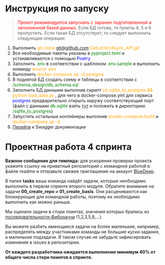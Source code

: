 # Инструкция по запуску #
> <span style="color:red">Проект рекомендуется запускать с заранее подготовленной и заполненной базой данных.</span>
> Если БД готова, то пункты 4, 5 и 6 пропустить.
> Если такая БД отсутствует, то следует выполнить следующие операции:

1. Выполнить <span style="color:orange">git clone git@github.com:CatLecter/Async_API.git</span>
2. Все необходимые пакеты указаны в <span style="color:green">pyproject.toml</span> и устанавливаются с помощью <span style="color:blue">Poetry</span>
3. Заполнить <span style="color:green">.env</span> в соответствии с шаблоном <span style="color:green">.env.sample</span> и выполнить команду <span style="color:orange">source .env</span>
4. Выполнить <span style="color:orange">docker-compose up -d postgres</span>
5. В поднятой БД создать схему и таблицы в соответствии с <span style="color:green">/schema_design/db_schema.sql</span>
6. Заполнить БД данными выполнив скрипт <span style="color:orange">cd sqlite_to_postgres && python load_data.py</span> , для чего в docker-compose.yml для сервиса <span style="color:blue">postgres</span> предварительно открыть наружу соответствующий порт (файл с данными <span style="color:green">db.sqlite</span> взять <a href="https://code.s3.yandex.net/middle-python/learning-materials/db.sqlite">тут</a> и положить в директорию <span style="color:green">/sqlite_to_postgres</span>)
7. Запустить остальные контейнеры выполнив <span style="color:orange">docker-compose build</span> и <span style="color:orange">docker-compose up -d</span>
8. <a href="http://0.0.0.0/api/openapi">Перейти</a> к Swagger документации

# Проектная работа 4 спринта

**Важное сообщение для тимлида:** для ускорения проверки проекта укажите ссылку на приватный репозиторий с командной работой в файле readme и отправьте свежее приглашение на аккаунт [BlueDeep](https://github.com/BigDeepBlue).

В папке **tasks** ваша команда найдёт задачи, которые необходимо выполнить в первом спринте второго модуля.  Обратите внимание на задачи **00_create_repo** и **01_create_basis**. Они расцениваются как блокирующие для командной работы, поэтому их необходимо выполнить как можно раньше.

Мы оценили задачи в стори поинтах, значения которых брались из [последовательности Фибоначчи](https://ru.wikipedia.org/wiki/Числа_Фибоначчи) (1,2,3,5,8,…).

Вы можете разбить имеющиеся задачи на более маленькие, например, распределять между участниками команды не большие куски задания, а маленькие подзадачи. В таком случае не забудьте зафиксировать изменения в issues в репозитории.

**От каждого разработчика ожидается выполнение минимум 40% от общего числа стори поинтов в спринте.**

